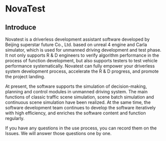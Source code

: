 # NovaTest

## Introduce
Novatest is a driverless development assistant software developed by Beijing superstar future Co., Ltd. based on unreal 4 engine and Carla simulator, which is used for unmanned driving development and test phase. It not only supports R & D engineers to verify algorithm performance in the process of function development, but also supports testers to test vehicle performance systematically. Novatest can fully empower your driverless system development process, accelerate the R & D progress, and promote the project landing.

At present, the software supports the simulation of decision-making, planning and control modules in unmanned driving system. The main functions of classic traffic scene simulation, scene batch simulation and continuous scene simulation have been realized. At the same time, the software development team continues to develop the software iteratively with high efficiency, and enriches the software content and function regularly.

If you have any questions in the use process, you can record them on the Issues. We will answer those questions one by one.
